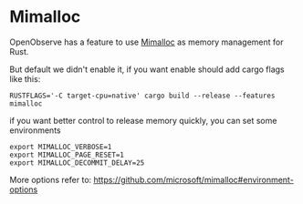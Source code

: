 # Mimalloc

OpenObserve has a feature to use [Mimalloc](https://github.com/microsoft/mimalloc) as memory management for Rust.

But default we didn't enable it, if you want enable should add cargo flags like this:

```
RUSTFLAGS='-C target-cpu=native' cargo build --release --features mimalloc
```

if you want better control to release memory quickly, you can set some environments

```
export MIMALLOC_VERBOSE=1
export MIMALLOC_PAGE_RESET=1
export MIMALLOC_DECOMMIT_DELAY=25
```

More options refer to: https://github.com/microsoft/mimalloc#environment-options
